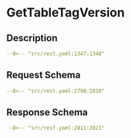 # GetTableTagVersion

## Description

```yaml
--8<-- "src/rest.yaml:1347:1348"
```

## Request Schema

```yaml
--8<-- "src/rest.yaml:2798:2810"
```
## Response Schema

```yaml
--8<-- "src/rest.yaml:2811:2821"
```